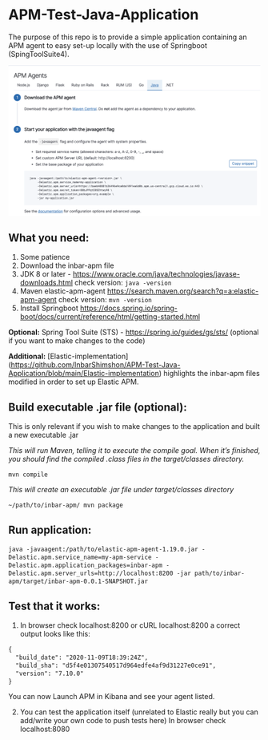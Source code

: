 # APM-Test-Java-Application
The purpose of this repo is to provide a simple application containing an APM agent to easy set-up locally with the use of Springboot (SpingToolSuite4).

![image!](https://github.com/InbarShimshon/APM-Test-Java-Application/blob/main/image%20(4).png)



## What you need:
1) Some patience
2) Download the inbar-apm file
3) JDK 8 or later - https://www.oracle.com/java/technologies/javase-downloads.html
check version: `java -version`
4) Maven elastic-apm-agent https://search.maven.org/search?q=a:elastic-apm-agent
check version: `mvn -version`
5) Install Springboot https://docs.spring.io/spring-boot/docs/current/reference/html/getting-started.html

**Optional:** Spring Tool Suite (STS) - https://spring.io/guides/gs/sts/ (optional if you want to make changes to the code)

**Additional:** 
[Elastic-implementation]
(https://github.com/InbarShimshon/APM-Test-Java-Application/blob/main/Elastic-implementation) highlights the inbar-apm files modified in order to set up Elastic APM.





## Build executable .jar file (optional):
This is only relevant if you wish to make changes to the application and built a new executable .jar


*This will run Maven, telling it to execute the compile goal. When it’s finished, you should find the compiled .class files in the target/classes directory.*
```
mvn compile
```

*This will create an executable .jar file under target/classes directory*
```
~/path/to/inbar-apm/ mvn package
```


## Run application:

```
java -javaagent:/path/to/elastic-apm-agent-1.19.0.jar -Delastic.apm.service_name=my-apm-service -Delastic.apm.application_packages=inbar-apm -Delastic.apm.server_urls=http://localhost:8200 -jar path/to/inbar-apm/target/inbar-apm-0.0.1-SNAPSHOT.jar
```


## Test that it works:
1) In browser check localhost:8200 or cURL localhost:8200 a correct output looks like this:

```
{
  "build_date": "2020-11-09T18:39:24Z",
  "build_sha": "d5f4e01307540517d964edfe4af9d31227e0ce91",
  "version": "7.10.0"
}
```

You can now Launch APM in Kibana and see your agent listed.

2) You can test the application itself (unrelated to Elastic really but you can add/write your own code to push tests here)
In browser check localhost:8080 



